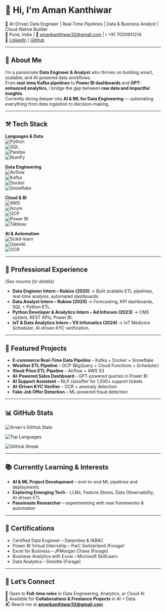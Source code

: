 # 👋 Hi, I'm Aman Kanthiwar  
🚀 AI-Driven Data Engineer | Real-Time Pipelines | Data & Business Analyst | Cloud-Native Builder  
📍 Pune, India | 📧 amankanthiwar32@gmail.com | 📞 +91 7020931214  
🔗 [LinkedIn](https://linkedin.com/in/aman-kanthiwar-272725240) | [GitHub](https://github.com/Sk928551)  

---

## 🧠 About Me  
I’m a passionate **Data Engineer & Analyst** who thrives on building smart, scalable, and AI-powered data workflows.  
From **real-time Kafka pipelines** to **Power BI dashboards** and **GPT-enhanced analytics**, I bridge the gap between **raw data and impactful insights**.  
Currently diving deeper into **AI & ML for Data Engineering** — automating everything from data ingestion to decision-making.  

---

## ⚒️ Tech Stack  

**Languages & Data**  
![Python](https://img.shields.io/badge/Python-3776AB?style=for-the-badge&logo=python&logoColor=white)  
![SQL](https://img.shields.io/badge/SQL-316192?style=for-the-badge&logo=postgresql&logoColor=white)  
![Pandas](https://img.shields.io/badge/Pandas-150458?style=for-the-badge&logo=pandas&logoColor=white)  
![NumPy](https://img.shields.io/badge/NumPy-013243?style=for-the-badge&logo=numpy&logoColor=white)  

**Data Engineering**  
![Airflow](https://img.shields.io/badge/Apache%20Airflow-017CEE?style=for-the-badge&logo=apache-airflow&logoColor=white)  
![Kafka](https://img.shields.io/badge/Apache%20Kafka-231F20?style=for-the-badge&logo=apache-kafka&logoColor=white)  
![Docker](https://img.shields.io/badge/Docker-2496ED?style=for-the-badge&logo=docker&logoColor=white)  
![Snowflake](https://img.shields.io/badge/Snowflake-29B5E8?style=for-the-badge&logo=snowflake&logoColor=white)  

**Cloud & BI**  
![AWS](https://img.shields.io/badge/AWS-232F3E?style=for-the-badge&logo=amazon-aws&logoColor=white)  
![Azure](https://img.shields.io/badge/Azure-0078D4?style=for-the-badge&logo=microsoft-azure&logoColor=white)  
![GCP](https://img.shields.io/badge/GCP-4285F4?style=for-the-badge&logo=google-cloud&logoColor=white)  
![Power BI](https://img.shields.io/badge/Power%20BI-F2C811?style=for-the-badge&logo=power-bi&logoColor=black)  
![Tableau](https://img.shields.io/badge/Tableau-E97627?style=for-the-badge&logo=tableau&logoColor=white)  

**AI & Automation**  
![Scikit-learn](https://img.shields.io/badge/Scikit--learn-F7931E?style=for-the-badge&logo=scikit-learn&logoColor=white)  
![OpenAI](https://img.shields.io/badge/OpenAI-412991?style=for-the-badge&logo=openai&logoColor=white)  
![OCR](https://img.shields.io/badge/OCR-FF6F00?style=for-the-badge&logo=google&logoColor=white)  

---

## 💼 Professional Experience  
*(See resume for details)*  
- **Data Engineer Intern – Rubixe (2025)** → Built scalable ETL pipelines, real-time analysis, automated dashboards.  
- **Data Analyst Intern – Rubixe (2025)** → Forecasting, KPI dashboards, SQL + Python ETL.  
- **Python Developer & Analytics Intern – Ad Infocom (2023)** → CMS system, REST APIs, Power BI.  
- **IoT & Data Analytics Intern – VS Infomatics (2024)** → IoT Medicine Scheduler, AI-driven KYC verification.  

---

## 🚀 Featured Projects  
- **E-commerce Real-Time Data Pipeline** – Kafka + Docker + Snowflake  
- **Weather ETL Pipeline** – GCP (BigQuery + Cloud Functions + Scheduler)  
- **Stock Price ETL Pipeline** – Airflow + AWS S3  
- **AI-Powered Sales Dashboard** – GPT-powered queries in Power BI  
- **AI Support Assistant** – NLP classifier for 1,000+ support tickets  
- **AI-Driven KYC Verifier** – OCR + anomaly detection  
- **Fake Job Offer Detection** – ML-powered fraud detection  

---

## 📊 GitHub Stats  

![Aman's GitHub Stats](https://github-readme-stats.vercel.app/api?username=Sk928551&show_icons=true&theme=tokyonight)  

![Top Languages](https://github-readme-stats.vercel.app/api/top-langs/?username=Sk928551&layout=compact&theme=tokyonight)  

![GitHub Streak](https://streak-stats.demolab.com?user=Sk928551&theme=tokyonight&hide_border=false)  

---

## 📚 Currently Learning & Interests  
- **AI & ML Project Development** – end-to-end ML pipelines and deployments  
- **Exploring Emerging Tech** – LLMs, Feature Stores, Data Observability, AI-driven ETL  
- **Passionate Researcher** – experimenting with new frameworks & automation  

---

## 📜 Certifications  
- Certified Data Engineer – Datamites & IABAC  
- Power BI Virtual Internship – PwC Switzerland (Forage)  
- Excel for Business – JPMorgan Chase (Forage)  
- Business Analytics with Excel – Microsoft SkillLearn  
- Data Analytics – Deloitte (Forage)  

---

## 🤝 Let’s Connect  
💼 Open to **Full-time roles** in Data Engineering, Analytics, or Cloud AI  
🧪 Available for **Collaborations & Freelance Projects** in AI + Data  
📬 Reach me at **amankanthiwar32@gmail.com**  

